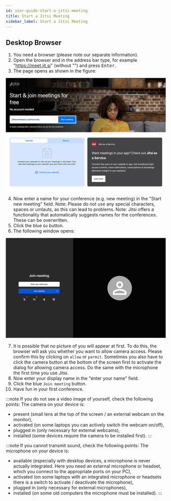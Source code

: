 ```yaml
---
id: user-guide-start-a-jitsi-meeting
title: Start a Jitsi Meeting
sidebar_label: Start a Jitsi Meeting
---
```


## Desktop Browser

1. You need a browser (please note our separate information).
2. Open the browser and in the address bar type, for example "https://meet.jit.si" (without "") and press <kbd>Enter</kbd>.
3. The page opens as shown in the figure:

![screenshot 1](../assets/user_guide_start_meeting.png "screenshot 1")

4. Now enter a name for your conference (e.g. new meeting) in the "Start new meeting" field.
Note: Please do not use any special characters, spaces or umlauts, as this can lead to problems.
Note: Jitsi offers a functionality that automatically suggests names for the conferences. These can be overwritten.
5. Click the blue `Go` button.
6. The following window opens:

![screenshot 2](../assets/user_guide_join_meeting.png "screenshot 2")

7. It is possible that no picture of you will appear at first. To do this, the browser will ask you whether you want to allow camera access. Please confirm this by clicking on `allow` or `permit`. Sometimes you also have to click the camera button at the bottom of the screen first to activate the dialog for allowing camera access. Do the same with the microphone the first time you use Jitsi.
8. Now enter your display name in the "enter your name" field.
9. Click the blue `Join meeting` button.
10. Have fun in your first conference.

:::note
If you do not see a video image of yourself, check the following points:
The camera on your device is:
- present (small lens at the top of the screen / an external webcam on the monitor),
- activated (on some laptops you can actively switch the webcam on/off),
- plugged in (only necessary for external webcams),
- installed (some devices require the camera to be installed first).
:::

:::note
If you cannot transmit sound, check the following points:
The microphone on your device is:
- available (especially with desktop devices, a microphone is never actually integrated. Here you need an external microphone or headset, which you connect to the appropriate ports on your PC),
- activated (on some laptops with an integrated microphone or headsets there is a switch to activate / deactivate the microphone),
- plugged in (only necessary for external microphones),
- installed (on some old computers the microphone must be installed).
:::
